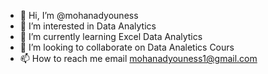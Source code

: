 - 👋 Hi, I’m @mohanadyouness
- 👀 I’m interested in Data Analytics
- 🌱 I’m currently learning Excel Data Analytics
- 💞️ I’m looking to collaborate on Data Analetics Cours
- 📫 How to reach me email mohanadyouness1@gmail.com

<!---
mohanadyouness/mohanadyouness is a ✨ special ✨ repository because its `README.md` (this file) appears on your GitHub profile.
You can click the Preview link to take a look at your changes.
--->
